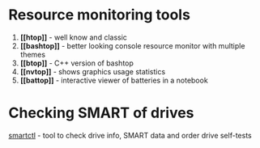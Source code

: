 # Resource monitoring tools

1. **[[htop]]** - well know and classic
2. **[[bashtop]]** - better looking console resource monitor with multiple themes
3. **[[btop]]** - C++ version of bashtop
4. **[[nvtop]]** - shows graphics usage statistics
5. **[[battop]]** - interactive viewer of batteries in a notebook

# Checking SMART of drives

[smartctl](smartctl.md) - tool to check drive info, SMART data and order drive self-tests